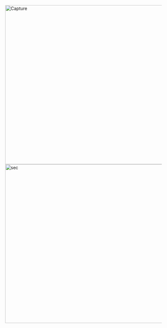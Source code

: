<img width="510" alt="Capture" src="https://github.com/user-attachments/assets/fda4af0b-ddd6-4b1c-bf7a-aaa729297195">
<img width="509" alt="sec" src="https://github.com/user-attachments/assets/d96b64e1-dd9d-4e45-8040-0f87ba6de6b7">

